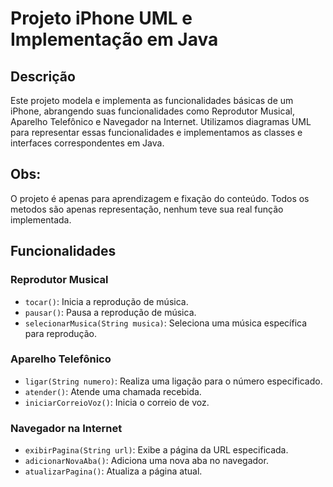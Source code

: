 # Projeto iPhone UML e Implementação em Java

## Descrição

Este projeto modela e implementa as funcionalidades básicas de um iPhone, abrangendo suas funcionalidades como Reprodutor Musical, Aparelho Telefônico e Navegador na Internet. Utilizamos diagramas UML para representar essas funcionalidades e implementamos as classes e interfaces correspondentes em Java.

## Obs:
O projeto é apenas para aprendizagem e fixação do conteúdo.
Todos os metodos são apenas representação, nenhum teve sua real função implementada.

## Funcionalidades

### Reprodutor Musical
- `tocar()`: Inicia a reprodução de música.
- `pausar()`: Pausa a reprodução de música.
- `selecionarMusica(String musica)`: Seleciona uma música específica para reprodução.

### Aparelho Telefônico
- `ligar(String numero)`: Realiza uma ligação para o número especificado.
- `atender()`: Atende uma chamada recebida.
- `iniciarCorreioVoz()`: Inicia o correio de voz.

### Navegador na Internet
- `exibirPagina(String url)`: Exibe a página da URL especificada.
- `adicionarNovaAba()`: Adiciona uma nova aba no navegador.
- `atualizarPagina()`: Atualiza a página atual.